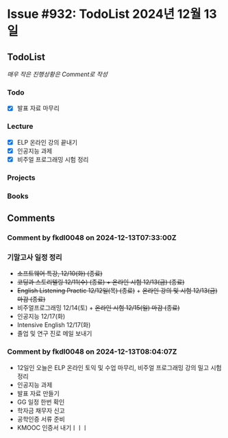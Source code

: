 # Issue #932: TodoList 2024년 12월 13일

## TodoList

*매우 작은 진행상황은 Comment로 작성*

### Todo  

- [x] 발표 자료 마무리

### Lecture

- [x] ELP 온라인 강의 끝내기
- [x] 인공지능 과제
- [x] 비주얼 프로그래밍 시험 정리

### Projects

### Books


## Comments

### Comment by fkdl0048 on 2024-12-13T07:33:00Z

### 기말고사 일정 정리

- ~~소프트웨어 특강, 12/10(화) (종료)~~
- ~~코딩과 스토리텔링 12/11(수) (종료) + 온라인 시험 12/13(금) (종료)~~
- ~~English Listening Practic 12/12일(목) (종료)~~ + ~~온라인 강의 및 시험 12/13(금) 마감 (종료)~~
- 비주얼프로그래밍 12/14(토) + ~~온라인 시험 12/15(일) 마감 (종료)~~
- 인공지능 12/17(화) 
- Intensive English 12/17(화)
- 졸업 및 연구 진로 메일 보내기


### Comment by fkdl0048 on 2024-12-13T08:04:07Z

- 12일인 오늘은 ELP 온라인 토익 및 수업 마무리, 비주얼 프로그래밍 강의 밀고 시험 정리
- 인공지능 과제
- 발표 자료 만들기
- GG 일정 한번 확인
- 학자금 채무자 신고
- 공학인증 서류 준비
- KMOOC 인증서 내기ㅣㅣㅣ



